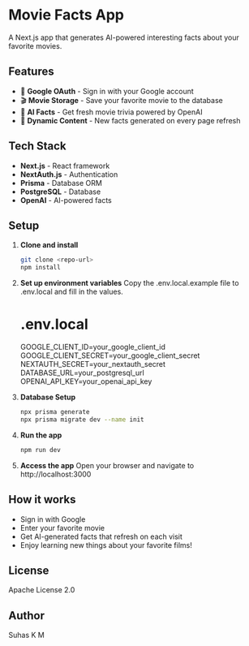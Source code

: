# Movie Facts App

A Next.js app that generates AI-powered interesting facts about your favorite movies.

## Features

- 🔐 **Google OAuth** - Sign in with your Google account
- 🎬 **Movie Storage** - Save your favorite movie to the database
- 🤖 **AI Facts** - Get fresh movie trivia powered by OpenAI
- 🔄 **Dynamic Content** - New facts generated on every page refresh

## Tech Stack

- **Next.js** - React framework
- **NextAuth.js** - Authentication
- **Prisma** - Database ORM
- **PostgreSQL** - Database
- **OpenAI** - AI-powered facts

## Setup

1. **Clone and install**
   ```bash
   git clone <repo-url>
   npm install
   ```
2. **Set up environment variables**
   Copy the .env.local.example file to .env.local and fill in the values.
   # .env.local
   GOOGLE_CLIENT_ID=your_google_client_id
   GOOGLE_CLIENT_SECRET=your_google_client_secret
   NEXTAUTH_SECRET=your_nextauth_secret
   DATABASE_URL=your_postgresql_url
   OPENAI_API_KEY=your_openai_api_key

3. **Database Setup**
   ```bash
   npx prisma generate
   npx prisma migrate dev --name init
   ```

4. **Run the app**
   ```bash
   npm run dev
   ```

5. **Access the app**
   Open your browser and navigate to http://localhost:3000 

## How it works
- Sign in with Google
- Enter your favorite movie
- Get AI-generated facts that refresh on each visit
- Enjoy learning new things about your favorite films!

## License
Apache License 2.0

## Author
Suhas K M
